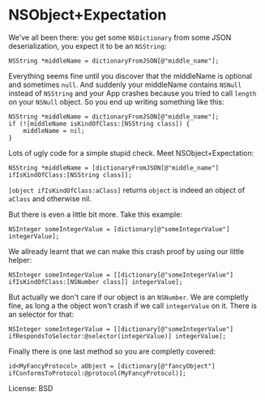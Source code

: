 # NSObject+Expectation

We've all been there: you get some `NSDictionary` from some JSON deserialization, you expect it to be an `NSString`:

```
NSString *middleName = dictionaryFromJSON[@"middle_name"];
```

Everything seems fine until you discover that the middleName is optional and sometimes `null`. And suddenly your middleName contains `NSNull` instead of `NSString` and your App crashes because you tried to call `length` on your `NSNull` object. So you end up writing something like this:

```
NSString *middleName = dictionaryFromJSON[@"middle_name"];
if (![middleName isKindOfClass:[NSString class]) {
	middleName = nil;
}
```

Lots of ugly code for a simple stupid check. Meet NSObject+Expectation:

```
NSString *middleName = [dictionaryFromJSON[@"middle_name"] ifIsKindOfClass:[NSString class]];
```

`[object ifIsKindOfClass:aClass]` returns `object` is indeed an object of `aClass` and otherwise nil.

But there is even a little bit more. Take this example:

```
NSInteger someIntegerValue = [dictionary[@"someIntegerValue"] integerValue];
```

We allready learnt that we can make this crash proof by using our little helper:

```
NSInteger someIntegerValue = [[dictionary[@"someIntegerValue"] ifIsKindOfClass:[NSNumber class]] integerValue];
```

But actually we don't care if our object is an `NSNumber`. We are completly fine, as long a the object won't crash if we call `integerValue` on it. There is an selector for that:

```
NSInteger someIntegerValue = [[dictionary[@"someIntegerValue"] ifRespondsToSelector:@selector(integerValue)] integerValue];
```

Finally there is one last method so you are completly covered:

```
id<MyFancyProtocol> aObject = [dictionary[@"fancyObject"] ifConformsToProtocol:@protocol(MyFancyProtocol)];
```

License: BSD
